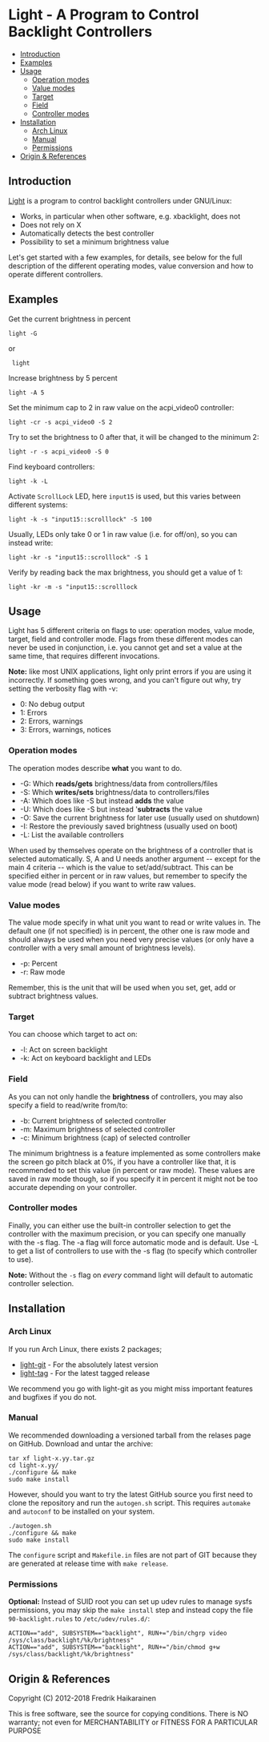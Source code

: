 Light - A Program to Control Backlight Controllers
==================================================

- [Introduction](#introduction)
- [Examples](#examples)
- [Usage](#usage)
  - [Operation modes](#operation-modes)
  - [Value modes](#value-modes)
  - [Target](#target)
  - [Field](#field)
  - [Controller modes](#controller-modes)
- [Installation](#installation)
  - [Arch Linux](#arch-linux)
  - [Manual](#manual)
  - [Permissions](#permissions)
- [Origin & References](#origin--references)


Introduction
------------

[Light][] is a program to control backlight controllers under GNU/Linux:

* Works, in particular when other software, e.g. xbacklight, does not
* Does not rely on X
* Automatically detects the best controller
* Possibility to set a minimum brightness value

Let's get started with a few examples, for details, see below for the
full description of the different operating modes, value conversion and
how to operate different controllers.


Examples
--------

Get the current brightness in percent

    light -G

or

     light

Increase brightness by 5 percent

    light -A 5

Set the minimum cap to 2 in raw value on the acpi_video0 controller:

    light -cr -s acpi_video0 -S 2

Try to set the brightness to 0 after that, it will be changed to the
minimum 2:

    light -r -s acpi_video0 -S 0

Find keyboard controllers:

    light -k -L

Activate `ScrollLock` LED, here `input15` is used, but this varies
between different systems:

    light -k -s "input15::scrolllock" -S 100

Usually, LEDs only take 0 or 1 in raw value (i.e. for off/on), so you
can instead write:

    light -kr -s "input15::scrolllock" -S 1

Verify by reading back the max brightness, you should get a value of 1:

    light -kr -m -s "input15::scrolllock


Usage
-----

Light has 5 different criteria on flags to use: operation modes, value
mode, target, field and controller mode.  Flags from these different
modes can never be used in conjunction, i.e. you cannot get and set a
value at the same time, that requires different invocations.

**Note:** like most UNIX applications, light only print errors if you
  are using it incorrectly. If something goes wrong, and you can't
  figure out why, try setting the verbosity flag with -v:

* 0: No debug output
* 1: Errors
* 2: Errors, warnings
* 3: Errors, warnings, notices


### Operation modes

The operation modes describe **what** you want to do.

* -G: Which **reads/gets** brightness/data from controllers/files
* -S: Which **writes/sets** brightness/data to controllers/files
* -A: Which does like -S but instead **adds** the value
* -U: Which does like -S but instead '**subtracts** the value
* -O: Save the current brightness for later use (usually used on shutdown)
* -I: Restore the previously saved brightness (usually used on boot)
* -L: List the available controllers

When used by themselves operate on the brightness of a controller that
is selected automatically. S, A and U needs another argument -- except
for the main 4 criteria -- which is the value to set/add/subtract.  This
can be specified either in percent or in raw values, but remember to
specify the value mode (read below) if you want to write raw values.


### Value modes

The value mode specify in what unit you want to read or write values
in. The default one (if not specified) is in percent, the other one is
raw mode and should always be used when you need very precise values (or
only have a controller with a very small amount of brightness levels).

* -p: Percent
* -r: Raw mode

Remember, this is the unit that will be used when you set, get, add or
subtract brightness values.


### Target

You can choose which target to act on:

* -l: Act on screen backlight
* -k: Act on keyboard backlight and LEDs


### Field

As you can not only handle the **brightness** of controllers, you may
also specify a field to read/write from/to:

* -b: Current brightness of selected controller
* -m: Maximum brightness of selected controller
* -c: Minimum brightness (cap) of selected controller

The minimum brightness is a feature implemented as some controllers make
the screen go pitch black at 0%, if you have a controller like that, it
is recommended to set this value (in percent or raw mode).  These values
are saved in raw mode though, so if you specify it in percent it might
not be too accurate depending on your controller.


### Controller modes

Finally, you can either use the built-in controller selection to get the
controller with the maximum precision, or you can specify one manually
with the -s flag. The -a flag will force automatic mode and is
default. Use -L to get a list of controllers to use with the -s flag (to
specify which controller to use).

**Note:** Without the `-s` flag on _every_ command light will default
  to automatic controller selection.


Installation
------------

### Arch Linux

If you run Arch Linux, there exists 2 packages;

* [light-git][] - For the absolutely latest version
* [light-tag][] - For the latest tagged release

We recommend you go with light-git as you might miss important features
and bugfixes if you do not.


### Manual

We recommended downloading a versioned tarball from the relases page on
GitHub.  Download and untar the archive:

    tar xf light-x.yy.tar.gz
    cd light-x.yy/
    ./configure && make
    sudo make install

However, should you want to try the latest GitHub source you first need
to clone the repository and run the `autogen.sh` script.  This requires
`automake` and `autoconf` to be installed on your system.

    ./autogen.sh
    ./configure && make
    sudo make install

The `configure` script and `Makefile.in` files are not part of GIT
because they are generated at release time with `make release`.


### Permissions

**Optional:** Instead of SUID root you can set up udev rules to manage
   sysfs permissions, you may skip the `make install` step and instead
   copy the file `90-backlight.rules` to `/etc/udev/rules.d/`:


    ACTION=="add", SUBSYSTEM=="backlight", RUN+="/bin/chgrp video /sys/class/backlight/%k/brightness"
    ACTION=="add", SUBSYSTEM=="backlight", RUN+="/bin/chmod g+w /sys/class/backlight/%k/brightness"


Origin & References
-------------------

Copyright (C) 2012-2018 Fredrik Haikarainen

This is free software, see the source for copying conditions.  There is NO
warranty; not even for MERCHANTABILITY or FITNESS FOR A PARTICULAR PURPOSE

[Light]:     https://github.com/haikarainen/light
[light-git]: https://aur.archlinux.org/packages/light-git
[light-tag]: https://aur.archlinux.org/packages/light
